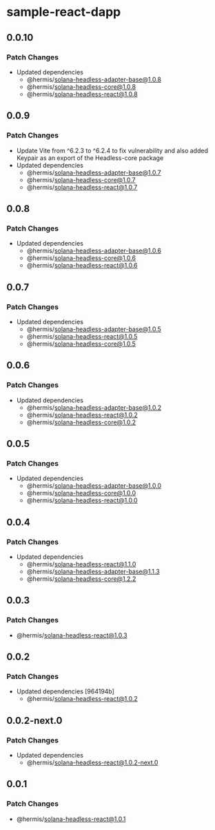 # sample-react-dapp

## 0.0.10

### Patch Changes

- Updated dependencies
  - @hermis/solana-headless-adapter-base@1.0.8
  - @hermis/solana-headless-core@1.0.8
  - @hermis/solana-headless-react@1.0.8

## 0.0.9

### Patch Changes

- Update Vite from ^6.2.3 to ^6.2.4 to fix vulnerability and also added Keypair as an export of the Headless-core package
- Updated dependencies
  - @hermis/solana-headless-adapter-base@1.0.7
  - @hermis/solana-headless-core@1.0.7
  - @hermis/solana-headless-react@1.0.7

## 0.0.8

### Patch Changes

- Updated dependencies
  - @hermis/solana-headless-adapter-base@1.0.6
  - @hermis/solana-headless-core@1.0.6
  - @hermis/solana-headless-react@1.0.6

## 0.0.7

### Patch Changes

- Updated dependencies
  - @hermis/solana-headless-adapter-base@1.0.5
  - @hermis/solana-headless-react@1.0.5
  - @hermis/solana-headless-core@1.0.5

## 0.0.6

### Patch Changes

- Updated dependencies
  - @hermis/solana-headless-adapter-base@1.0.2
  - @hermis/solana-headless-react@1.0.2
  - @hermis/solana-headless-core@1.0.2

## 0.0.5

### Patch Changes

- Updated dependencies
  - @hermis/solana-headless-adapter-base@1.0.0
  - @hermis/solana-headless-core@1.0.0
  - @hermis/solana-headless-react@1.0.0

## 0.0.4

### Patch Changes

- Updated dependencies
  - @hermis/solana-headless-react@1.1.0
  - @hermis/solana-headless-adapter-base@1.1.3
  - @hermis/solana-headless-core@1.2.2

## 0.0.3

### Patch Changes

- @hermis/solana-headless-react@1.0.3

## 0.0.2

### Patch Changes

- Updated dependencies [964194b]
  - @hermis/solana-headless-react@1.0.2

## 0.0.2-next.0

### Patch Changes

- Updated dependencies
  - @hermis/solana-headless-react@1.0.2-next.0

## 0.0.1

### Patch Changes

- @hermis/solana-headless-react@1.0.1
